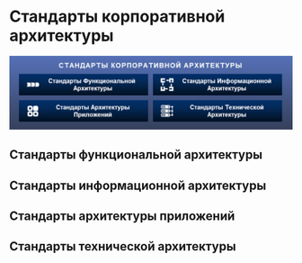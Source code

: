 # Стандарты корпоративной архитектуры

![ИТ-принципы](images/standarts.png)

## Стандарты функциональной архитектуры


## Стандарты информационной архитектуры


## Стандарты архитектуры приложений


## Стандарты технической архитектуры
